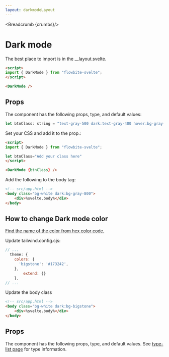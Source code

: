 ```yaml
---
layout: darkmodeLayout
---
```


<script>
import { Table, TableDefaultRow, Breadcrumb } from '$lib/index';
  import componentProps from '../props/DarkMode.json'
  // Props table
  export let items = componentProps.props
	let propHeader = ['Name', 'Type', 'Default']
	// console.log(items)
	let divClass='w-full relative overflow-x-auto shadow-md sm:rounded-lg'


  let crumbs = [
    {
      label:'Home',
      href:'/'
    },
    {
      label:'Dark mode',
      href:'/darkmode/'
    },
  ]
</script>

<Breadcrumb {crumbs}/>

<h1 class="text-3xl w-full dark:text-white py-8">Dark mode</h1>

<p class=" dark:text-white py-8">The best place to import is in the __layout.svelte.</p>

```html
<script>
import { DarkMode } from "flowbite-svelte";
</script>

<DarkMode />
```

<h2 class="text-2xl w-full dark:text-white py-4"><a id="Props">Props</a></h2>

<p>The component has the following props, type, and default values:</p>

```js
let btnClass: string = "text-gray-500 dark:text-gray-400 hover:bg-gray-100 dark:hover:bg-gray-700 focus:outline-none focus:ring-4 focus:ring-gray-200 dark:focus:ring-gray-700 rounded-lg text-sm p-2.5 fixed left-2 top-16 z-50"
```

<p>Set your CSS and add it to the prop.:</p>

```html
<script>
import { DarkMode } from "flowbite-svelte";

let btnClass="Add your class here"
</script>

<DarkMode {btnClass} />
```

<p>Add the following to the body tag:</p>

```html
<!-- src/app.html -->
<body class="bg-white dark:bg-gray-800">
	<div>%svelte.body%</div>
</body>
```

<h2 class="text-2xl w-full dark:text-white py-4"><a id="How_to_change_Dark_mode_color">How to change Dark mode color</a></h2>

<p><a href="https://chir.ag/projects/name-that-color/" target="_blank" class="text-blue-600 hover:underline dark:text-blue-500">Find the name of the color from hex color code.</a></p>

<p>Update tailwind.config.cjs:</p>

```js
// ...
  theme: {
    colors: {
      'bigstone': '#173242',
    },
		extend: {}
	},
// ...
```

<p>Update the body class</p>

```html
<!-- src/app.html -->
<body class="bg-white dark:bg-bigstone">
	<div>%svelte.body%</div>
</body>
```

<h2 class="text-2xl w-full dark:text-white py-4">Props</h2>

<p>The component has the following props, type, and default values. See <a href="/type-list" class="text-blue-600 hover:underline dark:text-blue-500">type-list page</a> for type information.</p>

<Table header={propHeader} {divClass} >
  <TableDefaultRow {items} rowState='hover' />
</Table>
